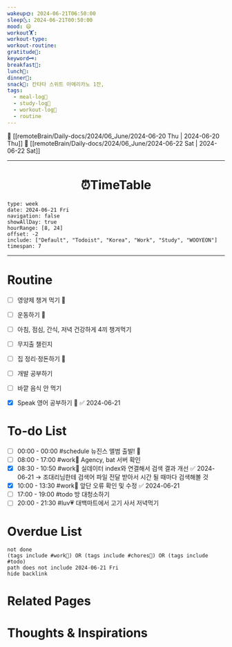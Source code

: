 ```yaml
---
wakeup🌞: 2024-06-21T06:50:00
sleep🌜: 2024-06-21T00:50:00
mood: 😄
workout🏋️: 
workout-type: 
workout-routine: 
gratitude🙏: 
keyword🗝️: 
breakfast🍳: 
lunch🍚: 
dinner🥗: 
snack🍬: 칸타타 스위트 아메리카노 1잔,
tags:
  - meal-log📝
  - study-log📓
  - workout-log💪
  - routine
---
```


🔺 [[remoteBrain/Daily-docs/2024/06_June/2024-06-20 Thu | 2024-06-20 Thu]]
🔻 [[remoteBrain/Daily-docs/2024/06_June/2024-06-22 Sat | 2024-06-22 Sat]]
___
<h1> <center>⏰TimeTable </center> </h1>

```gEvent
type: week
date: 2024-06-21 Fri
navigation: false
showAllDay: true
hourRange: [8, 24]
offset: -2
include: ["Default", "Todoist", "Korea", "Work", "Study", "WOOYEON"]
timespan: 7
```

--- 


# Routine 

- [ ] 영양제 챙겨 먹기 🔼 
- [ ] 운동하기 🔼
- [ ] 아침, 점심, 간식, 저녁 건강하게 4끼 챙겨먹기
- [ ] 무지출 챌린지 
- [ ] 집 정리·정돈하기 🔼
- [ ] 개발 공부하기
- [ ] 바깥 음식 안 먹기 
- [x] Speak 영어 공부하기 🔼 ✅ 2024-06-21


# To-do List

- [ ] 00:00 - 00:00 #schedule 뉴진스 앨범 출발! 🥰
- [ ] 08:00 - 17:00 #work💼 Agency, bat 서버 확인
- [x] 08:30 - 10:50 #work💼 실데이터 index와 연결해서 검색 결과 개선 ✅ 2024-06-21
	→ 조대리님한테 검색어 파일 전달 받아서 시간 될 때마다 검색해볼 것 
- [x] 10:00 - 13:30 #work💼 앞단 오류 확인 및 수정 ✅ 2024-06-21
- [ ] 17:00 - 19:00 #todo 방 대청소하기
- [ ] 20:00 - 21:30 #luv💗 대백마트에서 고기 사서 저녁먹기

# Overdue List
```tasks
not done
(tags include #work💼) OR (tags include #chores🧺) OR (tags include #todo)
path does not include 2024-06-21 Fri
hide backlink
```

# Related Pages



# Thoughts & Inspirations

